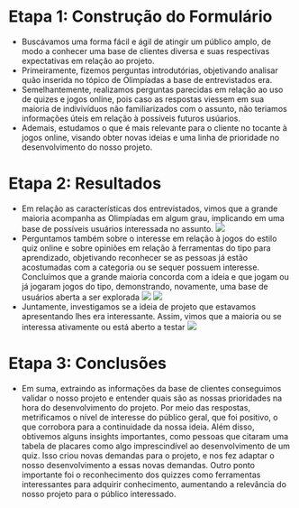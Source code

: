 # Etapa 1: Construção do Formulário
- Buscávamos uma forma fácil e ágil de atingir um público amplo, de modo a conhecer uma base de clientes diversa e suas respectivas expectativas em relação ao projeto.
- Primeiramente, fizemos perguntas introdutórias, objetivando analisar quão inserida no tópico de Olimpíadas a base de entrevistados era. 
- Semelhantemente, realizamos perguntas parecidas em relação ao uso de quizes e jogos online, pois caso as respostas
viessem em sua maioria de indivivíduos não familiarizados com o assunto, não teriamos informações úteis em relação à possíveis futuros usúarios.
- Ademais, estudamos o que é mais relevante para o cliente no tocante à jogos online, visando obter novas ideias e uma linha de prioridade no desenvolvimento do nosso projeto.
# Etapa 2: Resultados
- Em relação as características dos entrevistados, vimos que a grande maioria acompanha as Olimpíadas em algum grau, implicando em uma base de possíveis usuários interessada no assunto.
![]("./assets-md/watch-pizza.png")
- Perguntamos também sobre o interesse em relação à jogos do estilo quiz online e sobre opiniões em relação à ferramentas do tipo para aprendizado, objetivando reconhecer se as pessoas já estão acostumadas com a categoria ou se sequer possuem interesse. Concluímos que a grande maioria concorda com a ideia e que jogam ou já jogaram jogos do tipo, demonstrando, novamente, uma base de usuários aberta a ser explorada
![]("./assets-md/played-pizza.png")
![]("./aseets-md/knowledge-pizza.png")
- Juntamente, investigamos se a ideia de projeto que estavamos apresentando lhes era interessante. Assim, vimos que a maioria ou se interessa ativamente ou está aberto a testar
![]("./assets-md/interest-pizza.png")
# Etapa 3: Conclusões
- Em suma, extraindo as informações da base de clientes conseguimos validar o nosso projeto e entender quais são as nossas prioridades na hora do desenvolvimento do projeto. Por meio das respostas, metrificamos o nível de interesse do público geral, que foi positivo, o que corrobora para a continuidade da nossa ideia. Além disso, obtivemos alguns insights importantes, como pessoas que citaram uma tabela de placares como algo imprescindível ao desenvolvimento de um quiz. Isso criou novas demandas para o projeto, e nos fez adaptar o nosso desenvolvimento a essas novas demandas. Outro ponto importante foi o reconhecimento dos quizzes como ferramentas interessantes para adquirir conhecimento, aumentando a relevância do nosso projeto para o público interessado.

